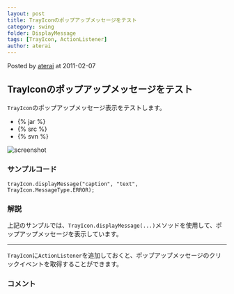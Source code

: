```yaml
---
layout: post
title: TrayIconのポップアップメッセージをテスト
category: swing
folder: DisplayMessage
tags: [TrayIcon, ActionListener]
author: aterai
---
```


Posted by [aterai](http://terai.xrea.jp/aterai.html) at 2011-02-07

## TrayIconのポップアップメッセージをテスト
`TrayIcon`のポップアップメッセージ表示をテストします。

- {% jar %}
- {% src %}
- {% svn %}

<!-- dummy comment line for breaking list -->

![screenshot](https://lh5.googleusercontent.com/_9Z4BYR88imo/TU-dbe20pkI/AAAAAAAAA0g/3fG2yE_NmHw/s800/DisplayMessage.png)

### サンプルコード
<pre class="prettyprint"><code>trayIcon.displayMessage("caption", "text", TrayIcon.MessageType.ERROR);
</code></pre>

### 解説
上記のサンプルでは、`TrayIcon.displayMessage(...)`メソッドを使用して、ポップアップメッセージを表示しています。

- - - -
`TrayIcon`に`ActionListener`を追加しておくと、ポップアップメッセージのクリックイベントを取得することができます。

### コメント
